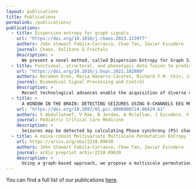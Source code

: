 ```yaml
---
layout: publications
title: Publications
permalink: /publications/
publications:
  - title: Dispersion entropy for graph signals
    url: "https://doi.org/10.1016/j.chaos.2023.113977"
    authors: John Stewart Fabila-Carrasco, Chao Tan, Javier Escudero
    journal: Chaos, Solitons & Fractals
    description: >
      We present a novel method, called Dispersion Entropy for Graph Signals, as a powerful tool for analysing the irregularity of signals defined on graphs. generalizes the classical dispersion entropy concept for univariate time series, enabling its application in diverse domains such as image processing, time series analysis, and network analysis. Furthermore, establishes a theoretical framework that provides insights into the irregularities observed in graph centrality measures and in the spectra of operators acting on graphs. We demonstrate the effectiveness of in detecting changes in the dynamics of signals defined on both synthetic and real-world graphs, by defining a mix process on random geometric graphs or those exhibiting small-world properties. Our results indicate that effectively captures the irregularity of graph signals across various network configurations, successfully differentiating between distinct levels of randomness and connectivity. Consequently, provides a comprehensive framework for entropy analysis of various data types, enabling new applications of dispersion entropy not previously feasible, and uncovering nonlinear relationships between graph signals and their graph topology.
  - title: Functional, structural, and phenotypic data fusion to predict developmental scores of pre-school children based on Canonical Polyadic Decomposition
    url: "https://doi.org/10.1016/j.bspc.2021.102889"
    authors: Noramon Dron, Maria Navarro-Cáceres, Richard F.M. Chin, Javier Escudero 
    journal: Biomedical Signal Processing and Control
    description: >
      Recent technological advances enable the acquisition of diverse datasets that demand data-driven analysis. In this context, we seek to take advantage of diverse data modalities to explore the links between childhood development, structure and function of the brain. We deploy a data fusion model using coupled matrix-tensor decomposition of electroencephalography (EEG), structural magnetic resonance imaging (sMRI), and phenotypic score data to investigate how functional, structural, and phenotypic variables reflect development in young children with epilepsy. Our model is based on Canonical Polyadic Decomposition and optimised with grid search to predict developmental scores of pre-school children. The model is promising and able to show relationships between modalities that agree with clinical expectations. The score prediction yields a high similarity at the group level and potential to predict laborious and time-consuming developmental scores from routinely collected sMRI and/or EEG data, thus becoming a stepping-stone towards more efficient clinical assessment of brain development in young children.
  - title: >
      A WINDOW IN THE BRAIN: DETECTING SEIZURES USING 8-CHANNELS EEG MONTAGE AND PHASE SYNCHRONISATION
    url: "https://doi.org/10.1097/01.pcc.0000900724.06429.b1"
    authors: S Abdullateef, V Rae, B Jordan, A Mclellan, J Escudero, V Nenadovic, TM Lo
    journal: Pediatric Critical Care Medicine
    description: >
      Seizures may be detected by calculating Phase synchrony (PS) changes on multi-channels electroencephalograms (EEG). This quantitative method of seizure detection is currently not translated into clinical use in paediatric critical care (PCC) settings because it requires a minimum of 19 EEG channels, which is not deliverable without a round-the-clock neurophysiology service. In this project, we aim to determine the seizure detection performance of PS calculations using only 8 channels of routinely collected EEG as the first step towards assessing the feasibility of using PS calculation to seizure detection in PCC settings. 
  - title: A noise-robust Multivariate Multiscale Permutation Entropy for two-phase flow characterisation
    url: https://arxiv.org/abs/2210.09030
    authors: John Stewart Fabila-Carrasco, Chao Tan, Javier Escudero
    journal: arXiv preprint arXiv:2210.09030
    description: >
      Using a graph-based approach, we propose a multiscale permutation entropy to explore the complexity of multivariate time series over multiple time scales. This multivariate multiscale permutation entropy (MPEG) incorporates the interaction between channels by constructing an underlying graph for each coarse-grained time series and then applying the recent permutation entropy for graph signals. Given the challenge posed by noise in real-world data analysis, we investigate the robustness to noise of MPEG using synthetic time series and demonstrating better performance than similar multivariate entropy metrics. Two-phase flow data is an important industrial process characterised by complex, dynamic behaviour. MPEG characterises the flow behaviour transition of two-phase flow by incorporating information from different scales. The experimental results show that MPEG is sensitive to the dynamic of flow patterns, allowing us to distinguish between different flow patterns.
---
```

You can find a full list of our publications [here](https://scholar.google.com/citations?user=sIBtm3AAAAAJ&hl=en).


